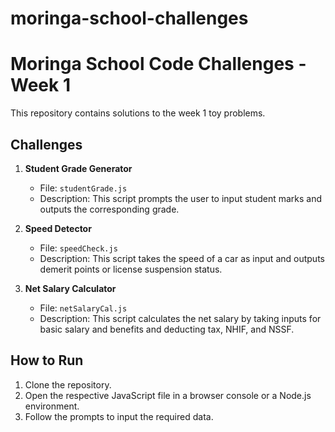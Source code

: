 # moringa-school-challenges
# Moringa School Code Challenges - Week 1

This repository contains solutions to the week 1 toy problems.

## Challenges

1. **Student Grade Generator**
   - File: `studentGrade.js`
   - Description: This script prompts the user to input student marks and outputs the corresponding grade.

2. **Speed Detector**
   - File: `speedCheck.js`
   - Description: This script takes the speed of a car as input and outputs demerit points or license suspension status.

3. **Net Salary Calculator**
   - File: `netSalaryCal.js`
   - Description: This script calculates the net salary by taking inputs for basic salary and benefits and deducting tax, NHIF, and NSSF.

## How to Run

1. Clone the repository.
2. Open the respective JavaScript file in a browser console or a Node.js environment.
3. Follow the prompts to input the required data.